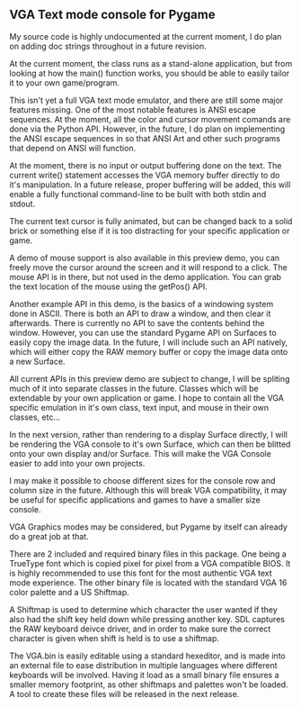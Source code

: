VGA Text mode console for Pygame
--------------------------------

My source code is highly undocumented at the current moment,
I do plan on adding doc strings throughout in a future revision.

At the current moment, the class runs as a stand-alone application,
but from looking at how the main() function works, you should be
able to easily tailor it to your own game/program.

This isn't yet a full VGA text mode emulator, and there are still
some major features missing.  One of the most notable features is
ANSI escape sequences.  At the moment, all the color and cursor
movement comands are done via the Python API.  However, in the
future, I do plan on implementing the ANSI escape sequences in so
that ANSI Art and other such programs that depend on ANSI will
function.

At the moment, there is no input or output buffering done on the
text.  The current write() statement accesses the VGA memory
buffer directly to do it's manipulation.  In a future release,
proper buffering will be added, this will enable a fully
functional command-line to be built with both stdin and stdout.

The current text cursor is fully animated, but can be changed
back to a solid brick or something else if it is too distracting
for your specific application or game.

A demo of mouse support is also available in this preview demo,
you can freely move the cursor around the screen and it will
respond to a click.  The mouse API is in there, but not used
in the demo application.  You can grab the text location of
the mouse using the getPos() API.

Another example API in this demo, is the basics of a windowing
system done in ASCII.  There is both an API to draw a window,
and then clear it afterwards.  There is currently no API to
save the contents behind the window.  However, you can use
the standard Pygame API on Surfaces to easily copy the image
data.  In the future, I will include such an API natively,
which will either copy the RAW memory buffer or copy the
image data onto a new Surface.

All current APIs in this preview demo are subject to change,
I will be spliting much of it into separate classes in the
future.  Classes which will be extendable by your own
application or game.  I hope to contain all the VGA specific
emulation in it's own class, text input, and mouse in their
own classes, etc...

In the next version, rather than rendering to a display
Surface directly, I will be rendering the VGA console to
it's own Surface, which can then be blitted onto your own
display and/or Surface.  This will make the VGA Console
easier to add into your own projects.

I may make it possible to choose different sizes for the
console row and column size in the future.  Although this
will break VGA compatibility, it may be useful for specific
applications and games to have a smaller size console.

VGA Graphics modes may be considered, but Pygame by itself
can already do a great job at that.

There are 2 included and required binary files in this
package.  One being a TrueType font which is copied pixel
for pixel from a VGA compatible BIOS.  It is highly
recommended to use this font for the most authentic VGA
text mode experience.  The other binary file is located
with the standard VGA 16 color palette and a US Shiftmap.

A Shiftmap is used to determine which character the user
wanted if they also had the shift key held down while
pressing another key.  SDL captures the RAW keyboard
deivce driver, and in order to make sure the correct
character is given when shift is held is to use a shiftmap.

The VGA.bin is easily editable using a standard hexeditor,
and is made into an external file to ease distribution
in multiple languages where different keyboards will be
involved.  Having it load as a small binary file ensures
a smaller memory footprint, as other shiftmaps and palettes
won't be loaded.  A tool to create these files will be
released in the next release.
